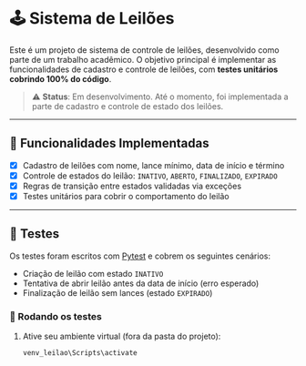 # 🕹️ Sistema de Leilões

Este é um projeto de sistema de controle de leilões, desenvolvido como parte de um trabalho acadêmico. O objetivo principal é implementar as funcionalidades de cadastro e controle de leilões, com **testes unitários cobrindo 100% do código**.

> ⚠️ **Status**: Em desenvolvimento. Até o momento, foi implementada a parte de cadastro e controle de estado dos leilões.

---

## 📌 Funcionalidades Implementadas

- [x] Cadastro de leilões com nome, lance mínimo, data de início e término
- [x] Controle de estados do leilão: `INATIVO`, `ABERTO`, `FINALIZADO`, `EXPIRADO`
- [x] Regras de transição entre estados validadas via exceções
- [x] Testes unitários para cobrir o comportamento do leilão

---

## 🧪 Testes

Os testes foram escritos com [Pytest](https://docs.pytest.org/) e cobrem os seguintes cenários:

- Criação de leilão com estado `INATIVO`
- Tentativa de abrir leilão antes da data de início (erro esperado)
- Finalização de leilão sem lances (estado `EXPIRADO`)

### 🔧 Rodando os testes

1. Ative seu ambiente virtual (fora da pasta do projeto):
   ```bash
   venv_leilao\Scripts\activate
